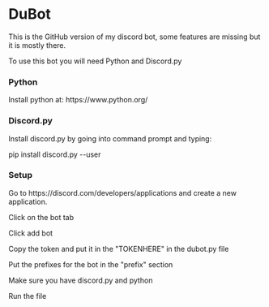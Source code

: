 <h1>DuBot</h1>
<p1>This is the GitHub version of my discord bot, some features are missing but it is mostly there.</p1>

<p1>To use this bot you will need Python and Discord.py</p1>

<h3>Python</h3>
<p1>Install python at: https://www.python.org/</p1>

<h3>Discord.py</h3>
<p1>Install discord.py by going into command prompt and typing:</p1>

<p1>pip install discord.py --user</p1>

<h3>Setup</h3>
Go to https://discord.com/developers/applications and create a new application.

Click on the bot tab

Click add bot

Copy the token and put it in the "TOKENHERE" in the dubot.py file

Put the prefixes for the bot in the "prefix" section

Make sure you have discord.py and python

Run the file

